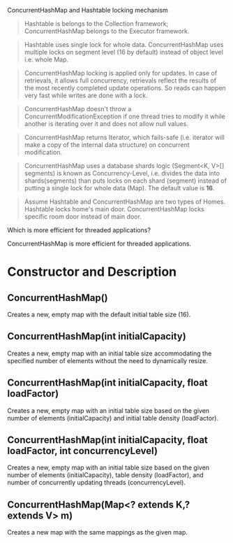ConcurrentHashMap and Hashtable locking mechanism

>Hashtable is belongs to the Collection framework; ConcurrentHashMap belongs to the Executor framework.

>Hashtable uses single lock for whole data. ConcurrentHashMap uses multiple locks on segment level (16 by default) instead of object level i.e. whole Map.

>ConcurrentHashMap locking is applied only for updates. In case of retrievals, it allows full concurrency, retrievals reflect the results of the most recently completed update operations. So reads can happen very fast while writes are done with a lock.

>ConcurrentHashMap doesn't throw a ConcurrentModificationException if one thread tries to modify it while another is iterating over it and does not allow null values.

>ConcurrentHashMap returns Iterator, which fails-safe (i.e. iterator will make a copy of the internal data structure) on concurrent modification.

>ConcurrentHashMap uses a database shards logic (Segment<K, V>[] segments) is known as Concurrency-Level, i.e. divides the data into shards(segments) than puts locks on each shard (segment) instead of putting a single lock for whole data (Map). The default value is  **16**.

>Assume Hashtable and ConcurrentHashMap are two types of Homes.
Hashtable locks home's main door.
ConcurrentHashMap locks specific room door instead of main door.


Which is more efficient for threaded applications?

ConcurrentHashMap is more efficient for threaded applications.




# Constructor and Description



## ConcurrentHashMap() ##

Creates a new, empty map with the default initial table size (16).

## ConcurrentHashMap(int initialCapacity) ##

Creates a new, empty map with an initial table size accommodating the specified number of elements without the need to dynamically resize.

## ConcurrentHashMap(int initialCapacity, float loadFactor) ##

Creates a new, empty map with an initial table size based on the given number of elements (initialCapacity) and initial table density (loadFactor).

## ConcurrentHashMap(int initialCapacity, float loadFactor, int concurrencyLevel) ##

Creates a new, empty map with an initial table size based on the given number of elements (initialCapacity), table density (loadFactor), and number of concurrently updating threads (concurrencyLevel).

 ## ConcurrentHashMap(Map<? extends K,? extends V> m) ##

Creates a new map with the same mappings as the given map.

